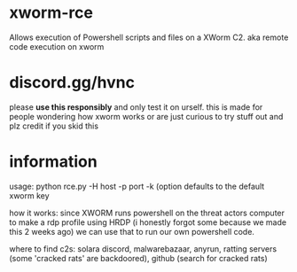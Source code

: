 # xworm-rce
Allows execution of Powershell scripts and files on a XWorm C2.
aka remote code execution on xworm


# discord.gg/hvnc

please **use this responsibly** and only test it on urself. this is made for people wondering how xworm works or are just curious to try stuff out
and plz credit if you skid this

# information

usage: python rce.py -H host -p port -k (option defaults to the default xworm key

how it works: since XWORM runs powershell on the threat actors computer to make a rdp profile using HRDP (i honestly forgot some because we made this 2 weeks ago) we can use that to run our own powershell code.

where to find c2s: solara discord, malwarebazaar, anyrun, ratting servers (some 'cracked rats' are backdoored), github (search for cracked rats)
